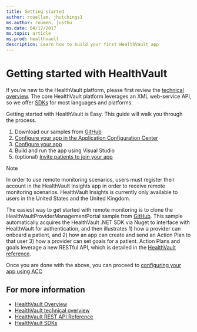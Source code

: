```yaml
---
title: Getting started 
author: rouellam, jhutchings1
ms.author: roumen, justhu
ms.date: 04/17/2017
ms.topic: article
ms.prod: healthvault
description: Learn how to build your first HealthVault app
---
```


Getting started with HealthVault
===============

If you’re new to the HealthVault platform, please first review the [technical overview](https://go.microsoft.com/fwlink/?linkid=839408). The core HealthVault platform leverages an XML web-service API, so we offer [SDKs](/healthvault/#pivot=sdkstools) for most languages and platforms.

Getting started with HealthVault is Easy. This guide will walk you through the process. 
1. Download our samples from [GitHub](https://go.microsoft.com/fwlink/?linkid=839405)
2. [Configure your app in the Application Configuration Center](/healthvault/getting-started/configuring-new-app-acc.md)
3. [Configure your app](/healthvault/getting-started/update-app-configurations.md)
4. Build and run the app using Visual Studio
5. (optional) [Invite patients to join your app](/healthvault/getting-started/invite-patients.md)

> [!NOTE]
> In order to use remote monitoring scenarios, users must register their account in the HealthVault Insights app in order to receive remote monitoring scenarios. HealthVault Insights is currently only available to users in the United States and the United Kingdom.

The easiest way to get started with remote monitoring is to clone the HealthVaultProviderManagementPortal sample from [GitHub](https://go.microsoft.com/fwlink/?linkid=839405). This sample automatically acquires the HealthVault .NET SDK via Nuget to interface with HealthVault for authentication, and then illustrates 1) how a provider can onboard a patient, and 2) how an app can create and send an Action Plan to that user 3) how a provider can set goals for a patient. Action Plans and goals leverage a new RESTful API, which is detailed in the [HealthVault reference](https://go.microsoft.com/fwlink/?linkid=839407).

Once you are done with the above, you can proceed to [configuring your app using ACC](/healthvault/getting-started/configuring-new-app-acc.md)

For more information
--------------------

-   [HealthVault Overview](https://www.healthvault.com/us/en)
-   [HealthVault technical overview](https://go.microsoft.com/fwlink/?linkid=839408)
-   [HealthVault REST API Reference](https://go.microsoft.com/fwlink/?linkid=839407)
-   [HealthVault SDKs](https://go.microsoft.com/fwlink/?linkid=839410)

